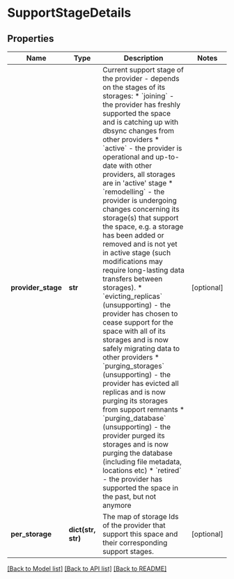 # SupportStageDetails

## Properties
Name | Type | Description | Notes
------------ | ------------- | ------------- | -------------
**provider_stage** | **str** | Current support stage of the provider - depends on the stages of its storages: * &#x60;joining&#x60; - the provider has freshly supported the space and is catching up   with dbsync changes from other providers  * &#x60;active&#x60; - the provider is operational and up-to-date with other providers,   all storages are in &#x27;active&#x27; stage  * &#x60;remodelling&#x60; - the provider is undergoing changes concerning its storage(s)   that support the space, e.g. a storage has been added or removed   and is not yet in active stage (such modifications may require   long-lasting data transfers between storages).  * &#x60;evicting_replicas&#x60; (unsupporting) - the provider has chosen to cease support   for the space with all of its storages and is now safely migrating   data to other providers  * &#x60;purging_storages&#x60; (unsupporting) - the provider has evicted all replicas and   is now purging its storages from support remnants  * &#x60;purging_database&#x60; (unsupporting) - the provider purged its storages and is   now purging the database (including file metadata, locations etc)  * &#x60;retired&#x60; - the provider has supported the space in the past, but not anymore  | [optional] 
**per_storage** | **dict(str, str)** | The map of storage Ids of the provider that support this space and their corresponding support stages.  | [optional] 

[[Back to Model list]](../README.md#documentation-for-models) [[Back to API list]](../README.md#documentation-for-api-endpoints) [[Back to README]](../README.md)


